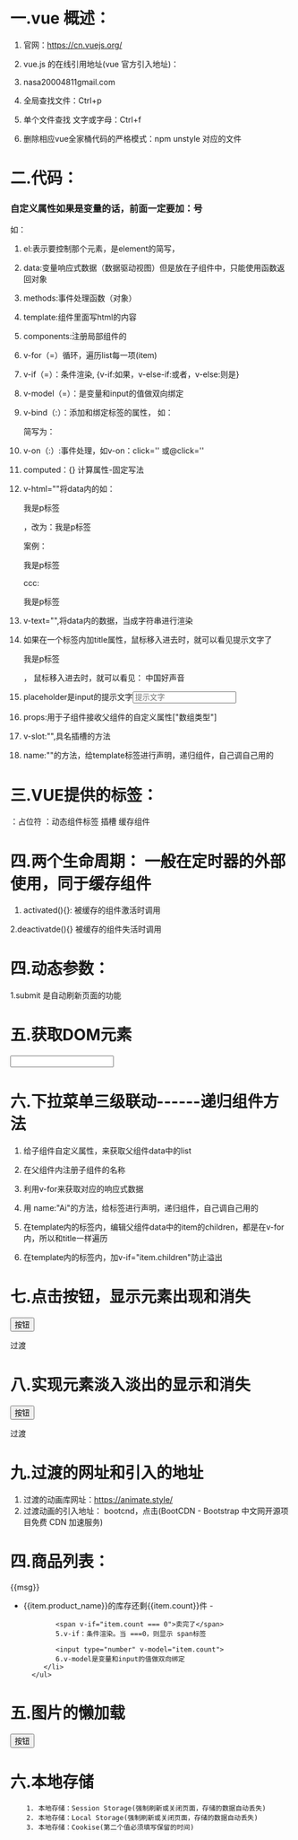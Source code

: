 # 一.vue 概述：

1. 官网：https://cn.vuejs.org/

2. vue.js 的在线引用地址(vue 官方引入地址)：
<script src="https://cdn.jsdelivr.net/npm/vue@2/dist/vue.js"></script>

3. nasa20004811gmail.com

4. 全局查找文件：Ctrl+p

5. 单个文件查找 文字或字母：Ctrl+f

6. 删除相应vue全家桶代码的严格模式：npm unstyle 对应的文件


# 二.代码：

### 自定义属性如果是变量的话，前面一定要加：号
  如：  <p :name="item.name"><p>

1. el:表示要控制那个元素，是element的简写，

2. data:变量响应式数据（数据驱动视图）但是放在子组件中，只能使用函数返回对象

3. methods:事件处理函数（对象）

4. template:组件里面写html的内容

5. components:注册局部组件的

6. v-for（=）循环，遍历list每一项(item)      

7. v-if（=）：条件渲染, {v-if:如果，v-else-if:或者，v-else:则是}

8. v-model（=）：是变量和input的值做双向绑定

9. v-bind（:）：添加和绑定标签的属性，
             如：<p v-bind:class="{font:show}"></p>简写为：<p :class="{font:show}"></p>

10. v-on（:）:事件处理，如v-on：click=''  或@click=''

11. computed：{}    计算属性-固定写法

12. v-html=""将data内的如：<p v-thml="ccc">我是p标签</p>，改为：我是p标签

      案例：
      <p v-thml="ccc">我是p标签</p>
      ccc:<p>我是p标签</p>

13. v-text="",将data内的数据，当成字符串进行渲染

14. 如果在一个标签内加title属性，鼠标移入进去时，就可以看见提示文字了
       <p title="中国好声音">我是p标签</p>，
        鼠标移入进去时，就可以看见：  中国好声音

15. placeholder是input的提示文字<input placeholder="提示文字"/>

16. props:用于子组件接收父组件的自定义属性["数组类型"]

17. v-slot:"",具名插槽的方法

18. name:""的方法，给template标签进行声明，递归组件，自己调自己用的


# 三.VUE提供的标签：
<template></template>：占位符
<component></component>：动态组件标签
<slot></slot> 插槽
<heep-alive></heep-alive>缓存组件


# 四.两个生命周期： 一般在定时器的外部使用，同于缓存组件
1. activated(){}:
        被<keep-alive>缓存的组件激活时调用

2.deactivatde(){}
        被<keep-alive>缓存的组件失活时调用



# 四.动态参数：
  1.submit 是自动刷新页面的功能


# 五.获取DOM元素
<div id="app">
  <input type="text" ref="www">
</div>
</body>
<script src="https://cdn.jsdelivr.net/npm/vue@2/dist/vue.js"></script>
<script>
  new Vue({
    el: "#app",
    data: {
    },
    mounted(){
      this.$refs.www
    },
  })
</script>
</html>


# 六.下拉菜单三级联动------递归组件方法

1. 给子组件自定义属性，来获取父组件data中的list

2. 在父组件内注册子组件的名称

3. 利用v-for来获取对应的响应式数据

4. 用 name:"Ai"的方法，给<Ai>标签进行声明，递归组件，自己调自己用的

5. 在template内的<Ai>标签内，编辑父组件data中的item的children，都是在v-for内，所以和title一样遍历

6. 在template内的<Ai>标签内，加v-if="item.children"防止溢出


<div id="app">
  <Ai :list="list"></Ai>
</div>
</body>
<script src="https://cdn.jsdelivr.net/npm/vue@2/dist/vue.js"></script>
<script>
  const Ai = {
    name:"Ai",//因为template内的<Ai>标签还没有声明，要想在内部使用，就必须用name，给它一个名字 
    props:["list"],
    template: `
     <ul>
      <li v-for="item in list" :key="item.title">
        {{item.title}}
        <Ai :list="item.children" v-if="item.children"></Ai>   
                                 //  v-if="item.children"防止溢出
      </li>
    </ul>
   `
  }
  new Vue({
    el: "#app",
    data: {
      list: [
        {
          title: '江苏省',
          children: [
            {
              title:'南京市',
              children:[
                {
                  title:'111街道'
                },
                {
                  title:'222街道'
                },
                {
                  title:'333街道'
                },
              ]
            },
            {
              title:'无锡市',
              children:[
                {
                  title:'444街道'
                },
                {
                  title:'555街道'
                },
                {
                  title:'666街道'
                },
              ]
            },
            
          ]
        },{
          title: '安徽省',
          children: [
            {
              title:'南京市',
              children:[
                {
                  title:'777街道'
                },
                {
                  title:'888街道'
                },
                {
                  title:'999街道'
                },
              ]
            },
            {
              title:'无锡市',
              children:[
                {
                  title:'101街道'
                },
                {
                  title:'102街道'
                },
                {
                  title:'103街道'
                },
              ]
            },
            
          ]
        }
      ]
    },
    components: {
    Ai
  }
  })
</script>
</html>


# 七.点击按钮，显示元素出现和消失
<body>
  <div id="app">
    <button @click="show=!show">按钮</button>
    <p v-if="show">过渡</p>

  </div>
</body>
<script src="https://cdn.jsdelivr.net/npm/vue@2/dist/vue.js"></script>
<script>
  new Vue({
    el:"#app",
    data:{
      show:true
    }
  })
</script>
</html>


# 八.实现元素淡入淡出的显示和消失
<style>
  .sss-enter-active, .sss-leave-active {
    transition: all 1s;
    /* 元素的进入前和离开后，都是过渡时间为1秒 */
  }
  .sss-enter {
    transform: translateX(50px);
    opacity : 0
    /* 元素进入前向右平移50px */
  }
  .sss-enter,.sss-leave-to {
    transform: translateX(-50px);
    opacity : 0
    /* 元素离开后向左平移50px */
  }
</style>
<body>
  <div id="app">
    <button @click="show=!show">按钮</button>
            <!-- 点击取反 -->
    <transition name="sss">
      <p v-if="show">过渡</p>
    <transition>
    <!-- 如果show存在，否则消失 -->
  </div>
</body>
<script src="https://cdn.jsdelivr.net/npm/vue@2/dist/vue.js"></script>
<script>
  new Vue({
    el:"#app",
    data:{
      show:true //布尔值
    }
  })
</script>
</html>


# 九.过渡的网址和引入的地址
1. 过渡的动画库网址：https://animate.style/ 
2. 过渡动画的引入地址： bootcnd，点击(BootCDN - Bootstrap 中文网开源项目免费 CDN 加速服务)


# 四.商品列表：
  </body>
</html>
<body>
   <div id="app">
      <p>{{msg}}</p>     
      <!-- 1.vue的js变量带入 -->
      <ul>
         <li v-for="item in list">      
          <!-- 2.js的list内，数组的v-for循环，遍历list每一项(item) -->
            {{item.product_name}}的库存还剩{{item.count}}件 - 
            <!-- 3.list每一项(item)的product_name
            4.list每一项(item)的item.count -->

            <span v-if="item.count === 0">卖完了</span>
            5.v-if：条件渲染。当 ===0，则显示 span标签

            <input type="number" v-model="item.count">
            6.v-model是变量和input的值做双向绑定
         </li>
      </ul>
   </div>
   <script src="https://cdn.jsdelivr.net/npm/vue@2/dist/vue.js"></script>
   <script>
      let p1 =new Vue({
         //引入的vue是一个构造函数，如果要使用，就要去生成一个实例对象
         //里面需要一个对象做参数key,value
         //里面的key:有个专门的名称option（选项的意思）
         el: "#app",
         //el:是element的简写，el表示可以去控制那个元素，那么这个元素内的元素和内容就可以被vue控制
         data: {
            //data:变量（响应式数据），当数据改变，页面就跟着改变：数据驱动视图
            msg: "hello Vue!",//对应body的msg变量
            list: [
               {
                 product_name:'衣服',
                 count:5
               },
               {
                 product_name:'鞋子',
                 count:0
               },
               {
                 product_name:'包包',
                 count:8
               },
            ]
         },
         computed:{//计算属性-固定写法computed
            total(){//写的函数，并返回一个值，根据计算的数据，去计算得到一个新的值
               return this.list.reduce((sum,item)=>{
                //返回  p1.list   reduce累加：固定写法
                  return (sum += +item.count);
                  //返回  reduce累加（数量=所有的count）+代表：数字的意思
               },0)//从0开始累加
            },
         },
      });
   </script>
</body>
</html>


# 五.图片的懒加载
<body>
   <div id="app">
      <button v-on:click="attr='src'">按钮</button> 
      <img v-bind:[attr]="url" alt="">
   </div>
</body>
<script src="https://cdn.jsdelivr.net/npm/vue@2/dist/vue.js"></script>
<script>
   const p1 = new Vue({
      el: '#app',
      data: {
         attr:'data-src',
         url:'https://img0.baidu.com/it/u=3251444720,2087998293&fm=253&app=138&size=w931&n=0&f=BMP&fmt=auto?sec=1681318800&t=a45ab062abdee5bbf570eb5795c58ff2'
      },
   })
</script>
</html>


# 六.本地存储
        1. 本地存储：Session Storage(强制刷新或关闭页面，存储的数据自动丢失)
        2. 本地存储：Local Storage(强制刷新或关闭页面，存储的数据自动丢失)
        3. 本地存储：Cookise(第二个值必须填写保留的时间)

